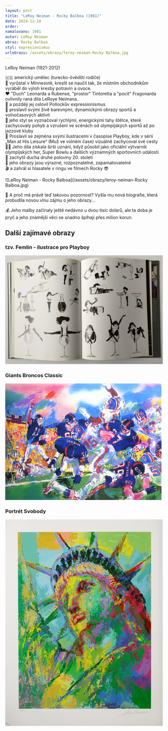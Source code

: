 ```yaml
---
layout: post
title: "LeRoy Neiman - Rocky Balboa (1981)"
date: 2024-12-18
order: 
namalovano: 1981
autor: LeRoy Neiman
obraz: Rocky Balboa
styl: expresionismus
urlobrazu: /assets/obrazy/leroy-neiman-Rocky Balboa.jpg
---
```


LeRoy Neiman (1921-2012)

🇺🇸 americký umělec (turecko-švédští rodiče) \
👶 vyrůstal v Minnesotě, kreslit se naučil tak, že místním obchodníkům vyráběl do výloh kresby potravin a ovoce. \
♥️ "Duch" Leonarda a Rubense, "prostor" Tintoretta a "pocit" Fragonarda ovlivnily raná díla LeRoye Neimana. \
🗽 a později jej oslovil Pollockův expressionismus \
🌈 proslavil svými živě barevnými, dynamickými obrazy sportů a volnočasových aktivit \
💨 jeho styl se vyznačoval rychlými, energickými tahy štětce, které zachycovaly pohyb a vzrušení ve scénách od olympijských sportů až po jazzové kluby \
📰 Proslavil se zejména svými ilustracemi v časopise Playboy, kde v sérii „Man at His Leisure“ (Muž ve volném čase) vizuálně zachycoval své cesty \
🏋️‍♀️ Jeho díla získala širší uznání, když působil jako oficiální výtvarník olympijských her, Super Bowlu a dalších významných sportovních událostí \
👻 zachytil ducha druhé poloviny 20. století \
🎨 jeho obrazy jsou výrazné, rozpoznatelné, zapamatovatelné \
🎬 a zahrál si hlasatele v ringu ve filmech Rocky 😎 

![LeRoy Neiman - Rocky Balboa](/assets/obrazy/leroy-neiman-Rocky Balboa.jpg)

📗 A proč má právě teď takovou pozornost? Vyšla mu nová biografie, která probudila novou vlnu zájmu o jeho obrazy... 

💰 Jeho malby začínaly ještě nedávno u dvou tisíc dolarů, ale ta doba je pryč a jeho známější věci se snadno šplhají přes milion korun.

## Další zajímavé obrazy

### tzv. Femlin - ilustrace pro Playboy

![LeRoy Neiman - Femlin](/assets/obrazy/leroy-neiman-femlin.jpg)

### Giants Broncos Classic

![LeRoy Neiman - Giants Broncos Classic](/assets/obrazy/Giants-Broncos-Classic.jpg)

### Portrét Svobody

![LeRoy Neiman - Portrét Svobody](/assets/obrazy/leroy-neiman-portrait-of-liberty-312366.jpg)